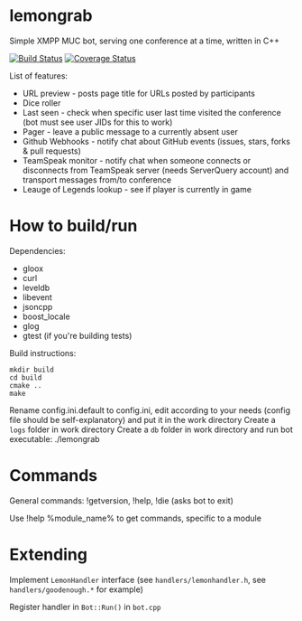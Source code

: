 lemongrab
=========

Simple XMPP MUC bot, serving one conference at a time, written in C++

[![Build Status](https://travis-ci.org/Chemrat/lemongrab.svg?branch=master)](https://travis-ci.org/Chemrat/lemongrab)
[![Coverage Status](https://coveralls.io/repos/github/Chemrat/lemongrab/badge.svg?branch=master)](https://coveralls.io/github/Chemrat/lemongrab?branch=master)

List of features:

* URL preview - posts page title for URLs posted by participants
* Dice roller
* Last seen - check when specific user last time visited the conference (bot must see user JIDs for this to work)
* Pager - leave a public message to a currently absent user
* Github Webhooks - notify chat about GitHub events (issues, stars, forks & pull requests)
* TeamSpeak monitor - notify chat when someone connects or disconnects from TeamSpeak server (needs ServerQuery account) and transport messages from/to conference
* Leauge of Legends lookup - see if player is currently in game

How to build/run
================

Dependencies:

* gloox
* curl
* leveldb
* libevent
* jsoncpp
* boost_locale
* glog
* gtest (if you're building tests)

Build instructions:

```
mkdir build
cd build
cmake ..
make
```

Rename config.ini.default to config.ini, edit according to your needs (config file should be self-explanatory) and put it in the work directory
Create a `logs` folder in work directory
Create a `db` folder in work directory and run bot executable: ./lemongrab

Commands
========
General commands: !getversion, !help, !die (asks bot to exit)

Use !help %module_name% to get commands, specific to a module

Extending
=========
Implement `LemonHandler` interface (see `handlers/lemonhandler.h`, see `handlers/goodenough.*` for example)

Register handler in `Bot::Run()` in `bot.cpp`
